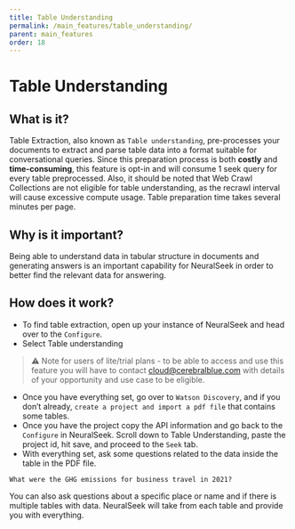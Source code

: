 ```yaml
---
title: Table Understanding
permalink: /main_features/table_understanding/
parent: main_features
order: 18
---
```


# Table Understanding

## What is it?
Table Extraction, also known as `Table understanding`, pre-processes your documents to extract and parse table data into a format suitable for conversational queries. Since this preparation process is both **costly** and **time-consuming**, this feature is opt-in and will consume 1 seek query for every table preprocessed. Also, it should be noted that Web Crawl Collections are not eligible for table understanding, as the recrawl interval will cause excessive compute usage. Table preparation time takes several minutes per page.

## Why is it important?
Being able to understand data in tabular structure in documents and generating answers is an important capability for NeuralSeek in order to better find the relevant data for answering.

## How does it work?
- To find table extraction, open up your instance of NeuralSeek and head over to the `Configure`.
- Select Table understanding

> ⚠️ Note for users of lite/trial plans - to be able to access and use this feature you will have to contact cloud@cerebralblue.com with details of your opportunity and use case to be eligible.

- Once you have everything set, go over to `Watson Discovery`, and if you don’t already, `create a project and import a pdf file` that contains some tables.
- Once you have the project copy the API information and go back to the `Configure` in NeuralSeek. Scroll down to Table Understanding, paste the project id, hit save, and proceed to the `Seek` tab.
- With everything set, ask some questions related to the data inside the table in the PDF file.

```
What were the GHG emissions for business travel in 2021?
```

You can also ask questions about a specific place or name and if there is multiple tables with data. NeuralSeek will take from each table and provide you with everything.


